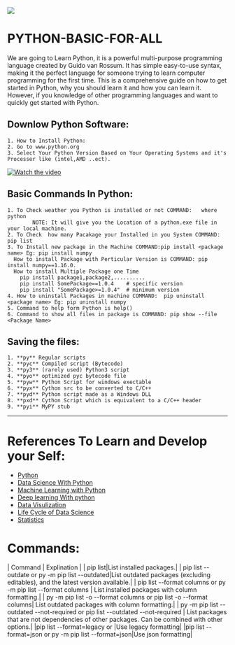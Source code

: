 ![](image/Python.png)
# PYTHON-BASIC-FOR-ALL
We are going to Learn Python, it is a powerful multi-purpose programming language created by Guido van Rossum.  It has simple easy-to-use syntax, making it the perfect language for someone trying to learn computer programming for the first time.  This is a comprehensive guide on how to get started in Python, why you should learn it and how you can learn it. However, if you knowledge of other programming languages and want to quickly get started with Python.

## Downlow Python Software:
```
1. How to Install Python:
2. Go to www.python.org
3. Select Your Python Version Based on Your Operating Systems and it's Processer like (intel,AMD ..ect).
```

[![Watch the video](https://github.com/reddyprasade/Python-Basic-For-All-3.x/blob/master/image/Setup_and_Install_Python_Windows_Gui.jpg)](https://github.com/reddyprasade/Python-Basic-For-All-3.x/blob/master/image/How%20To%20Download%20%20Python%20Software.mp4)


## Basic Commands In Python:
```
1. To Check weather you Python is installed or not COMMAND:   where python 
 		NOTE: It will give you the Location of a python.exe file in your local machine.
2. To Check  how many Pacakage your Installed in you System COMMAND: pip list
3. To Install new package in the Machine COMMAND:pip install <package name> Eg: pip install numpy
  How to install Package with Perticular Version is COMMAND: pip install numpy==1.16.0.
  How to install Multiple Package one Time
    pip install package1,package2,..........
    pip install SomePackage==1.0.4    # specific version
    pip install "SomePackage>=1.0.4"  # minimum version
4. How to uninstall Packages in machine COMMAND:  pip uninstall <package name> Eg: pip uninstall numpy
5. Command to help form Python is help()
6. Command to show all files in package is COMMAND: pip show --file <Package Name> 
```
## Saving the files:
``` 
1. **py** Regular scripts
2. **pyc** Compiled script (Bytecode)
3. **py3** (rarely used) Python3 script
4. **pyo** optimized pyc bytecode file
5. **pyw** Python Script for windows exectable
6. **pyx** Cython src to be converted to C/C++
7. **pyd** Python script made as a Windows DLL
8. **pxd** Cython Script which is equivalent to a C/C++ header 
9. **pyi** MyPY stub

```

---
# References To Learn and Develop your Self:
* [Python](https://github.com/reddyprasade/Python-Basic-For-All-3.x)
* [Data Science With Python ](https://github.com/reddyprasade/Data-Science-With-Python)
* [Machine Learning with Python](https://github.com/reddyprasade/Machine-Learning-with-Scikit-Learn-Python-3.x)
* [Deep learning With python](https://github.com/reddyprasade/Deep-Learning)
* [Data Visulization](https://github.com/reddyprasade/Data-Science-With-Python/tree/master/Data%20Visualization)
* [Life Cycle of Data Science](https://github.com/reddyprasade/Data-Science-With-Python/tree/master/Life%20Cycle%20Process%20of%20Data%20Science%20In%20Real%20World%20project)
* [Statistics](https://github.com/reddyprasade/Data-Science-With-Python/tree/master/Statistics)

# Commands:
| Command | Explination |
| pip list|List installed packages.|
| pip list --outdate or py -m pip list --outdated|List outdated packages (excluding editables), and the latest version available.|
| pip list --format columns or py -m pip list --format columns | List installed packages with column formatting.|
| py -m pip list -o --format columns or pip list -o --format columns| List outdated packages with column formatting.|
| py -m pip list --outdated --not-required or pip list --outdated --not-required | List packages that are not dependencies of other packages. Can be combined with other options.|
|pip list --format=legacy or |Use legacy formatting|
|pip list --format=json or py -m pip list --format=json|Use json formatting|

